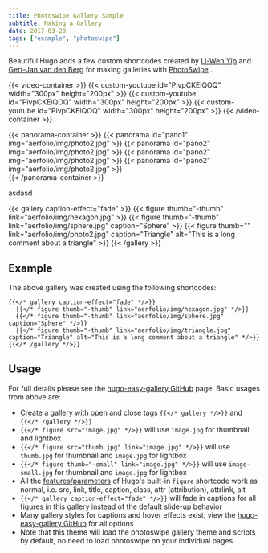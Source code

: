 ```yaml
---
title: Photoswipe Gallery Sample
subtitle: Making a Gallery
date: 2017-03-20
tags: ["example", "photoswipe"]
---
```



<!-- <div id="panorama" style="width: 100%; height: 500px;"></div>

<script>
    pannellum.viewer('panorama', {
        "type": "equirectangular",
        "panorama": "aerfolio/img/photo2.jpg"
    });
</script> -->


<!-- <a-scene embedded>
    <a-sky src="aerfolio/img/photo2.jpg" rotation="0 -130 0"></a-sky>
</a-scene> -->


Beautiful Hugo adds a few custom shortcodes created by [Li-Wen Yip](https://www.liwen.id.au/heg/) and [Gert-Jan van den Berg](https://github.com/GjjvdBurg/HugoPhotoSwipe) for making galleries with [PhotoSwipe](http://photoswipe.com) . 

{{< video-container >}}
    {{< custom-youtube id="PivpCKEiQOQ" width="300px" height="200px" >}}
    {{< custom-youtube id="PivpCKEiQOQ" width="300px" height="200px" >}}
    {{< custom-youtube id="PivpCKEiQOQ" width="300px" height="200px" >}}
{{< /video-container >}}

<!-- {{< youtube PivpCKEiQOQ >}} -->

{{< panorama-container >}}
    {{< panorama id="pano1" img="aerfolio/img/photo2.jpg" >}}
    {{< panorama id="pano2" img="aerfolio/img/photo2.jpg" >}}
    {{< panorama id="pano2" img="aerfolio/img/photo2.jpg" >}}
    {{< panorama id="pano2" img="aerfolio/img/photo2.jpg" >}}  
{{< /panorama-container >}}






asdasd

{{< gallery caption-effect="fade" >}}
  {{< figure thumb="-thumb" link="aerfolio/img/hexagon.jpg" >}}
  {{< figure thumb="-thumb" link="aerfolio/img/sphere.jpg" caption="Sphere" >}}
  {{< figure thumb="" link="aerfolio/img/photo2.jpg" caption="Triangle" alt="This is a long comment about a triangle" >}}
{{< /gallery >}}


<!--more-->
## Example
The above gallery was created using the following shortcodes:
```
{{</* gallery caption-effect="fade" */>}}
  {{</* figure thumb="-thumb" link="aerfolio/img/hexagon.jpg" */>}}
  {{</* figure thumb="-thumb" link="aerfolio/img/sphere.jpg" caption="Sphere" */>}}
  {{</* figure thumb="-thumb" link="aerfolio/img/triangle.jpg" caption="Triangle" alt="This is a long comment about a triangle" */>}}
{{</* /gallery */>}}
```

## Usage
For full details please see the [hugo-easy-gallery GitHub](https://github.com/liwenyip/hugo-easy-gallery/) page. Basic usages from above are:

- Create a gallery with open and close tags `{{</* gallery */>}}` and `{{</* /gallery */>}}`
- `{{</* figure src="image.jpg" */>}}` will use `image.jpg` for thumbnail and lightbox
- `{{</* figure src="thumb.jpg" link="image.jpg" */>}}` will use `thumb.jpg` for thumbnail and `image.jpg` for lightbox
- `{{</* figure thumb="-small" link="image.jpg" */>}}` will use `image-small.jpg` for thumbnail and `image.jpg` for lightbox
- All the [features/parameters](https://gohugo.io/extras/shortcodes) of Hugo's built-in `figure` shortcode work as normal, i.e. src, link, title, caption, class, attr (attribution), attrlink, alt
- `{{</* gallery caption-effect="fade" */>}}` will fade in captions for all figures in this gallery instead of the default slide-up behavior
- Many gallery styles for captions and hover effects exist; view the [hugo-easy-gallery GitHub](https://github.com/liwenyip/hugo-easy-gallery/) for all options
- Note that this theme will load the photoswipe gallery theme and scripts by default, no need to load photoswipe on your individual pages